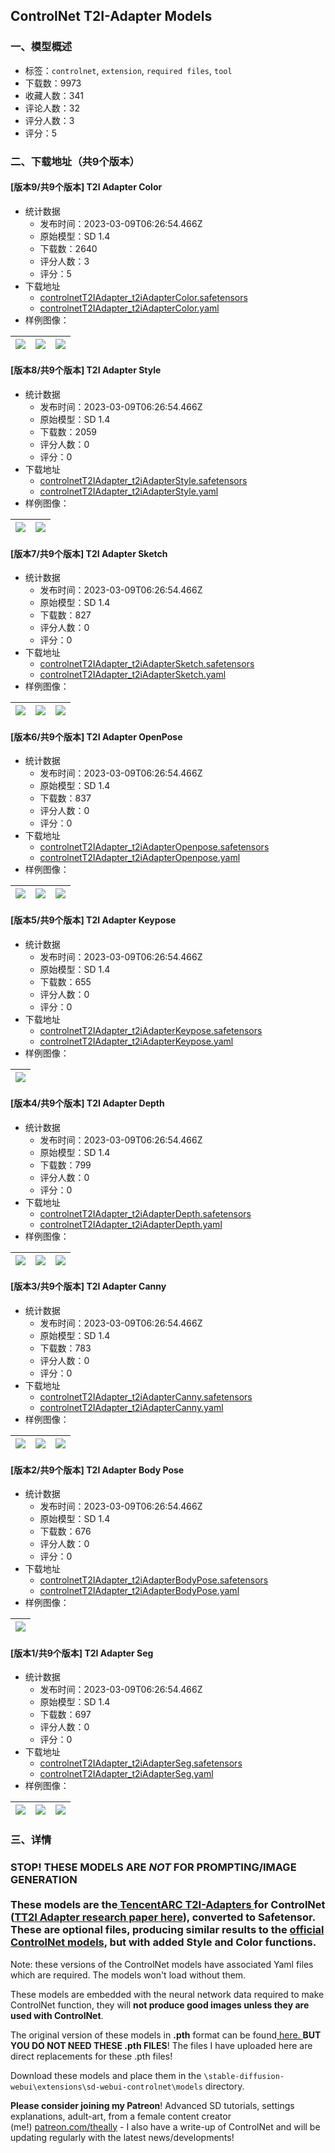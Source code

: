 ## ControlNet T2I-Adapter Models
### 一、模型概述

- 标签：`controlnet`, `extension`, `required files`, `tool`
- 下载数：9973
- 收藏人数：341
- 评论人数：32
- 评分人数：3
- 评分：5

### 二、下载地址（共9个版本）

#### [版本9/共9个版本] T2I Adapter Color

- 统计数据
  - 发布时间：2023-03-09T06:26:54.466Z
  - 原始模型：SD 1.4
  - 下载数：2640
  - 评分人数：3
  - 评分：5
- 下载地址
  - [controlnetT2IAdapter_t2iAdapterColor.safetensors](https://civitai.com/api/download/models/20330)
  - [controlnetT2IAdapter_t2iAdapterColor.yaml](https://civitai.com/api/download/models/20330?type=Config&format=Other)
- 样例图像：

| <img src="https://image.civitai.com/xG1nkqKTMzGDvpLrqFT7WA/23975245-bc8c-4e0a-e351-fb02419c3800/width=450/215782.jpeg" /> | <img src="https://image.civitai.com/xG1nkqKTMzGDvpLrqFT7WA/684b2b84-215e-4b02-91d6-62dd8d64d200/width=450/215781.jpeg" /> | <img src="https://image.civitai.com/xG1nkqKTMzGDvpLrqFT7WA/e9f711f9-0af4-412f-380f-fa8014f0ce00/width=450/215780.jpeg" /> |
| ---- | ---- | ---- |

#### [版本8/共9个版本] T2I Adapter Style

- 统计数据
  - 发布时间：2023-03-09T06:26:54.466Z
  - 原始模型：SD 1.4
  - 下载数：2059
  - 评分人数：0
  - 评分：0
- 下载地址
  - [controlnetT2IAdapter_t2iAdapterStyle.safetensors](https://civitai.com/api/download/models/20331)
  - [controlnetT2IAdapter_t2iAdapterStyle.yaml](https://civitai.com/api/download/models/20331?type=Config&format=Other)
- 样例图像：

| <img src="https://image.civitai.com/xG1nkqKTMzGDvpLrqFT7WA/6a0de753-c3b4-426b-b4d4-a062d5a24c00/width=450/217623.jpeg" /> | <img src="https://image.civitai.com/xG1nkqKTMzGDvpLrqFT7WA/1948666c-b724-480c-d15e-123de675f900/width=450/217622.jpeg" /> |
| ---- | ---- |

#### [版本7/共9个版本] T2I Adapter Sketch

- 统计数据
  - 发布时间：2023-03-09T06:26:54.466Z
  - 原始模型：SD 1.4
  - 下载数：827
  - 评分人数：0
  - 评分：0
- 下载地址
  - [controlnetT2IAdapter_t2iAdapterSketch.safetensors](https://civitai.com/api/download/models/20332)
  - [controlnetT2IAdapter_t2iAdapterSketch.yaml](https://civitai.com/api/download/models/20332?type=Config&format=Other)
- 样例图像：

| <img src="https://image.civitai.com/xG1nkqKTMzGDvpLrqFT7WA/6aeafbed-a270-41fc-204d-01c712193f00/width=450/215951.jpeg" /> | <img src="https://image.civitai.com/xG1nkqKTMzGDvpLrqFT7WA/321eed90-6e45-430c-8f1f-6b797a316600/width=450/215950.jpeg" /> | <img src="https://image.civitai.com/xG1nkqKTMzGDvpLrqFT7WA/c34c85d8-b81a-4811-2ce4-66f5bf7db400/width=450/215949.jpeg" /> |
| ---- | ---- | ---- |

#### [版本6/共9个版本] T2I Adapter OpenPose

- 统计数据
  - 发布时间：2023-03-09T06:26:54.466Z
  - 原始模型：SD 1.4
  - 下载数：837
  - 评分人数：0
  - 评分：0
- 下载地址
  - [controlnetT2IAdapter_t2iAdapterOpenpose.safetensors](https://civitai.com/api/download/models/20333)
  - [controlnetT2IAdapter_t2iAdapterOpenpose.yaml](https://civitai.com/api/download/models/20333?type=Config&format=Other)
- 样例图像：

| <img src="https://image.civitai.com/xG1nkqKTMzGDvpLrqFT7WA/7a445b78-79cf-4e56-9354-b48f9f506300/width=450/215954.jpeg" /> | <img src="https://image.civitai.com/xG1nkqKTMzGDvpLrqFT7WA/28bb8d16-af94-4c2f-329e-823fede7ef00/width=450/215953.jpeg" /> | <img src="https://image.civitai.com/xG1nkqKTMzGDvpLrqFT7WA/275aa0e9-e9b0-4254-20c1-ccca18b47500/width=450/215952.jpeg" /> |
| ---- | ---- | ---- |

#### [版本5/共9个版本] T2I Adapter Keypose

- 统计数据
  - 发布时间：2023-03-09T06:26:54.466Z
  - 原始模型：SD 1.4
  - 下载数：655
  - 评分人数：0
  - 评分：0
- 下载地址
  - [controlnetT2IAdapter_t2iAdapterKeypose.safetensors](https://civitai.com/api/download/models/20334)
  - [controlnetT2IAdapter_t2iAdapterKeypose.yaml](https://civitai.com/api/download/models/20334?type=Config&format=Other)
- 样例图像：

| <img src="https://image.civitai.com/xG1nkqKTMzGDvpLrqFT7WA/d185ca67-c270-4fbe-0b49-785b9d527b00/width=450/215955.jpeg" /> |
| ---- |

#### [版本4/共9个版本] T2I Adapter Depth

- 统计数据
  - 发布时间：2023-03-09T06:26:54.466Z
  - 原始模型：SD 1.4
  - 下载数：799
  - 评分人数：0
  - 评分：0
- 下载地址
  - [controlnetT2IAdapter_t2iAdapterDepth.safetensors](https://civitai.com/api/download/models/20335)
  - [controlnetT2IAdapter_t2iAdapterDepth.yaml](https://civitai.com/api/download/models/20335?type=Config&format=Other)
- 样例图像：

| <img src="https://image.civitai.com/xG1nkqKTMzGDvpLrqFT7WA/87d5b5a1-6a9f-4a69-2482-7fdff6762e00/width=450/215958.jpeg" /> | <img src="https://image.civitai.com/xG1nkqKTMzGDvpLrqFT7WA/7247253f-c98c-433a-8e94-977dff5abb00/width=450/215957.jpeg" /> | <img src="https://image.civitai.com/xG1nkqKTMzGDvpLrqFT7WA/636eb9cb-8b35-4b04-ef63-c36bdc58f100/width=450/215956.jpeg" /> |
| ---- | ---- | ---- |

#### [版本3/共9个版本] T2I Adapter Canny

- 统计数据
  - 发布时间：2023-03-09T06:26:54.466Z
  - 原始模型：SD 1.4
  - 下载数：783
  - 评分人数：0
  - 评分：0
- 下载地址
  - [controlnetT2IAdapter_t2iAdapterCanny.safetensors](https://civitai.com/api/download/models/20336)
  - [controlnetT2IAdapter_t2iAdapterCanny.yaml](https://civitai.com/api/download/models/20336?type=Config&format=Other)
- 样例图像：

| <img src="https://image.civitai.com/xG1nkqKTMzGDvpLrqFT7WA/a776493b-fa01-4f40-af4a-3ee6f7b55200/width=450/215616.jpeg" /> | <img src="https://image.civitai.com/xG1nkqKTMzGDvpLrqFT7WA/52d631ff-37df-4e5f-342e-9d4957308100/width=450/215615.jpeg" /> | <img src="https://image.civitai.com/xG1nkqKTMzGDvpLrqFT7WA/7ae4a89d-9a7b-43b3-aa58-2ddcc8f24900/width=450/215614.jpeg" /> |
| ---- | ---- | ---- |

#### [版本2/共9个版本] T2I Adapter Body Pose

- 统计数据
  - 发布时间：2023-03-09T06:26:54.466Z
  - 原始模型：SD 1.4
  - 下载数：676
  - 评分人数：0
  - 评分：0
- 下载地址
  - [controlnetT2IAdapter_t2iAdapterBodyPose.safetensors](https://civitai.com/api/download/models/20337)
  - [controlnetT2IAdapter_t2iAdapterBodyPose.yaml](https://civitai.com/api/download/models/20337?type=Config&format=Other)
- 样例图像：

| <img src="https://image.civitai.com/xG1nkqKTMzGDvpLrqFT7WA/5c5dd920-bd72-4bb4-85c8-54c136b2ad00/width=450/215959.jpeg" /> |
| ---- |

#### [版本1/共9个版本] T2I Adapter Seg

- 统计数据
  - 发布时间：2023-03-09T06:26:54.466Z
  - 原始模型：SD 1.4
  - 下载数：697
  - 评分人数：0
  - 评分：0
- 下载地址
  - [controlnetT2IAdapter_t2iAdapterSeg.safetensors](https://civitai.com/api/download/models/20338)
  - [controlnetT2IAdapter_t2iAdapterSeg.yaml](https://civitai.com/api/download/models/20338?type=Config&format=Other)
- 样例图像：

| <img src="https://image.civitai.com/xG1nkqKTMzGDvpLrqFT7WA/985c58c3-7757-4406-07a5-5d2a4b2a1b00/width=450/215962.jpeg" /> | <img src="https://image.civitai.com/xG1nkqKTMzGDvpLrqFT7WA/7637b74d-00dd-479f-e3cb-5821dbfe8f00/width=450/215961.jpeg" /> | <img src="https://image.civitai.com/xG1nkqKTMzGDvpLrqFT7WA/594ef526-1014-4917-351f-9118da4b0100/width=450/215960.jpeg" /> |
| ---- | ---- | ---- |


### 三、详情
<h3>STOP! THESE MODELS ARE <em>NOT </em>FOR PROMPTING/IMAGE GENERATION<br /><br />These models are the<a target="_blank" rel="ugc" href="https://github.com/TencentARC/T2I-Adapter"> TencentARC T2I-Adapters </a>for ControlNet (<a rel="ugc" href="https://arxiv.org/abs/2302.08453">TT2I Adapter research paper here</a>), converted to Safetensor. These are optional files, producing similar results to the <a target="_blank" rel="ugc" href="https://civitai.com/models/9868/controlnet-pre-trained-difference-models">official ControlNet models</a>, but with added Style and Color functions.</h3><p></p><p>Note: these versions of the ControlNet models have associated Yaml files which are required. The models won't load without them.</p><p></p><p>These models are embedded with the neural network data required to make ControlNet function, they will <strong>not produce good images unless they are used with ControlNet</strong>.</p><p></p><p>The original version of these models in <strong>.pth</strong> format can be found<a target="_blank" rel="ugc" href="https://huggingface.co/TencentARC/T2I-Adapter/tree/main"> here. </a><strong>BUT YOU DO NOT NEED THESE .pth FILES</strong>! The files I have uploaded here are direct replacements for these .pth files!</p><p>Download these models and place them in the <code>\stable-diffusion-webui\extensions\sd-webui-controlnet\models</code> directory.</p><p></p><p><strong>Please consider joining my Patreon</strong>! Advanced SD tutorials, settings explanations, adult-art, from a female content creator (me!) <a target="_blank" rel="ugc" href="http://patreon.com/theally">patreon.com/theally</a> - I also have a write-up of ControlNet and will be updating regularly with the latest news/developments!</p>